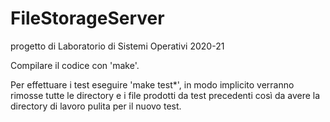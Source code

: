 # FileStorageServer
progetto di Laboratorio di Sistemi Operativi 2020-21



Compilare il codice con 'make'.

Per effettuare i test eseguire 'make test*', in modo implicito verranno rimosse tutte le directory e i file prodotti da test precedenti così da avere la directory di lavoro pulita per il nuovo test.


